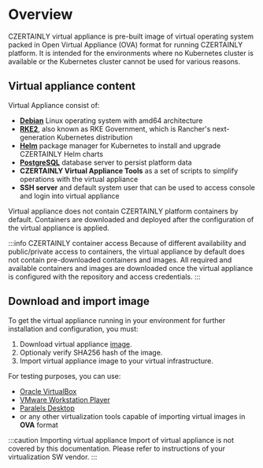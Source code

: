 # Overview

CZERTAINLY virtual appliance is pre-built image of virtual operating system packed in Open Virtual Appliance (OVA) format for running CZERTAINLY platform.
It is intended for the environments where no Kubernetes cluster is available or the Kubernetes cluster cannot be used for various reasons.

## Virtual appliance content

Virtual Appliance consist of:
* **[Debian](https://www.debian.org/)** Linux operating system with amd64 architecture
* **[RKE2](https://rke2.io)**, also known as RKE Government, which is Rancher's next-generation Kubernetes distribution
* **[Helm](https://helm.sh/)** package manager for Kubernetes to install and upgrade CZERTAINLY Helm charts
* **[PostgreSQL](https://www.postgresql.org/)** database server to persist platform data
* **CZERTAINLY Virtual Appliance Tools** as a set of scripts to simplify operations with the virtual appliance
* **SSH server** and default system user that can be used to access console and login into virtual appliance

Virtual appliance does not contain CZERTAINLY platform containers by default. Containers are downloaded and deployed after the configuration of the virtual appliance is applied.

:::info CZERTAINLY container access
Because of different availability and public/private access to containers, the virtual appliance by default does not contain pre-downloaded containers and images. All required and available containers and images are downloaded once the virtual appliance is configured with the repository and access credentials.
:::

## Download and import image

To get the virtual appliance running in your environment for further  installation  and configuration, you must:
1. Download virtual appliance [image](https://threekeycz-my.sharepoint.com/:f:/g/personal/jakub_moravek_3key_company/EtmV8Ww2_0ZHoYP7rZrXINgBq1ammuCsjpWlSTbgxbDH9g?e=).
2. Optionaly verify SHA256 hash of the image.
2. Import virtual appliance image to your virtual infrastructure.

For testing purposes, you can use:
- [Oracle VirtualBox](https://www.virtualbox.org/wiki/Downloads)
- [VMware Workstation Player](https://www.vmware.com/content/vmware/vmware-published-sites/us/products/workstation-player/workstation-player-evaluation.html.html)
- [Paralels Desktop](https://www.parallels.com/)
- or any other virtualization tools capable of importing virtual images in **OVA** format

:::caution Importing virtual appliance
Import of virtual appliance is not covered by this documentation. Please refer to instructions of your virtualization SW vendor.
:::
